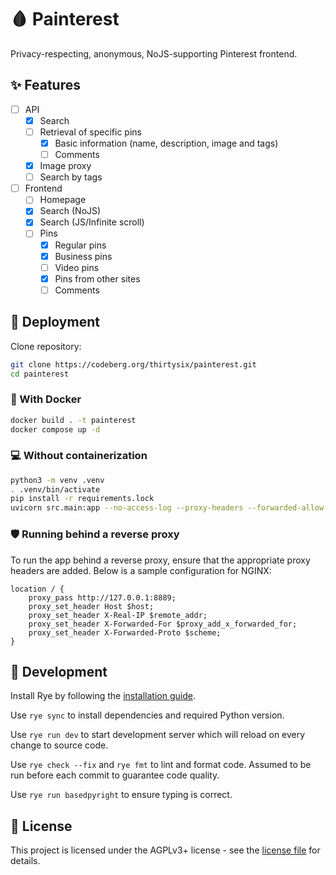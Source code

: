 # 🩸 Painterest

Privacy-respecting, anonymous, NoJS-supporting Pinterest frontend.

## ✨ Features

- [ ] API
  - [x] Search
  - [ ] Retrieval of specific pins
    - [x] Basic information (name, description, image and tags)
    - [ ] Comments
  - [x] Image proxy
  - [ ] Search by tags
  
- [ ] Frontend
  - [ ] Homepage
  - [x] Search (NoJS)
  - [x] Search (JS/Infinite scroll)
  - [ ] Pins
    - [x] Regular pins
    - [x] Business pins
    - [ ] Video pins
    - [x] Pins from other sites
    - [ ] Comments

## 🚀 Deployment

Clone repository:

```sh
git clone https://codeberg.org/thirtysix/painterest.git
cd painterest
```

### 🐳 With Docker

```sh
docker build . -t painterest
docker compose up -d
```

### 💻 Without containerization

```sh
python3 -m venv .venv
. .venv/bin/activate
pip install -r requirements.lock
uvicorn src.main:app --no-access-log --proxy-headers --forwarded-allow-ips '*' --host 0.0.0.0 --port 8889
```

### 🛡️ Running behind a reverse proxy

To run the app behind a reverse proxy, ensure that the appropriate proxy headers are added.
Below is a sample configuration for NGINX:

```text
location / {
    proxy_pass http://127.0.0.1:8889;
    proxy_set_header Host $host;
    proxy_set_header X-Real-IP $remote_addr;
    proxy_set_header X-Forwarded-For $proxy_add_x_forwarded_for;
    proxy_set_header X-Forwarded-Proto $scheme;
}
```

## 🔧 Development

Install Rye by following
the [installation guide](https://rye.astral.sh/guide/installation/).

Use `rye sync` to install dependencies and required Python version.

Use `rye run dev` to start development server which will reload on every change to source code.

Use `rye check --fix` and `rye fmt` to lint and format code. Assumed to be run before each commit
to guarantee code quality.

Use `rye run basedpyright` to ensure typing is correct.

## 📜 License

This project is licensed under the AGPLv3+ license - see the [license file](LICENSE) for details.
